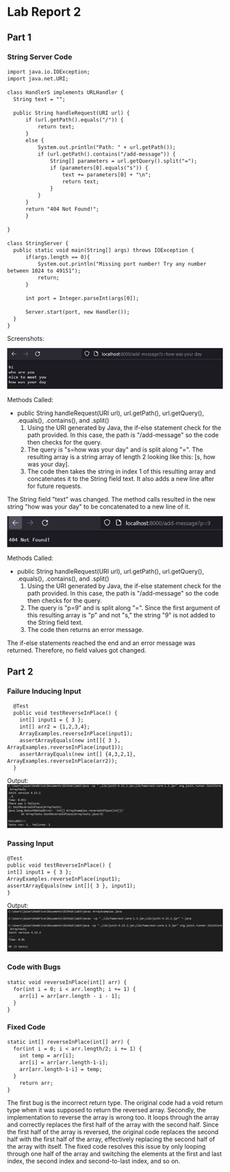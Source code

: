 # Lab Report 2
## Part 1 
### String Server Code
    import java.io.IOException;
    import java.net.URI;

    class HandlerS implements URLHandler {
      String text = "";

      public String handleRequest(URI url) {
          if (url.getPath().equals("/")) {
              return text;
          }
          else {
              System.out.println("Path: " + url.getPath());
              if (url.getPath().contains("/add-message")) {
                  String[] parameters = url.getQuery().split("=");
                  if (parameters[0].equals("s")) {
                      text += parameters[0] + "\n";
                      return text;
                  }
              }
          }
          return "404 Not Found!";
          }

    }

    class StringServer {
      public static void main(String[] args) throws IOException {
          if(args.length == 0){
              System.out.println("Missing port number! Try any number between 1024 to 49151");
              return;
          }

          int port = Integer.parseInt(args[0]);

          Server.start(port, new Handler());
      }
    }
Screenshots:

![firstmessage](pic2.png)

Methods Called:
  - public String handleRequest(URI url), url.getPath(), url.getQuery(), .equals(), .contains(), and .split()
    1. Using the URI generated by Java, the if-else statement check for the path provided. In this case, the path is "/add-message" so the code then checks for the query.
    2. The query is "s=how was your day" and is split along "=". The resulting array is a string array of length 2 looking like this: [s, how was your day].
    3. The code then takes the string in index 1 of this resulting array and concatenates it to the String field text. It also adds a new line after for future  requests.
  
  The String field "text" was changed. The method calls resulted in the new string "how was your day" to be concatenated to a new line of it. 

![secondmessage](pic3.png)

Methods Called:
  - public String handleRequest(URI url), url.getPath(), url.getQuery(), .equals(), .contains(), and .split()
    1. Using the URI generated by Java, the if-else statement check for the path provided. In this case, the path is "/add-message" so the code then checks for the query.
    2. The query is "p=9" and is split along "=". Since the first argument of this resulting array is "p" and not "s," the string "9" is not added to the String field text.
    3. The code then returns an error message.

The if-else statements reached the end and an error message was returned. Therefore, no field values got changed. 
## Part 2
### Failure Inducing Input
      @Test 
      public void testReverseInPlace() {
        int[] input1 = { 3 };
        int[] arr2 = {1,2,3,4};
        ArrayExamples.reverseInPlace(input1);
        assertArrayEquals(new int[]{ 3 }, ArrayExamples.reverseInPlace(input1));
        assertArrayEquals(new int[] {4,3,2,1}, ArrayExamples.reverseInPlace(arr2)); 
      }
   Output: ![failed](fail1.png)
### Passing Input
	@Test 
	public void testReverseInPlace() {
    int[] input1 = { 3 };
    ArrayExamples.reverseInPlace(input1);
    assertArrayEquals(new int[]{ 3 }, input1);
	}
Output: ![passed](pass2.png)
          
### Code with Bugs
    static void reverseInPlace(int[] arr) {
      for(int i = 0; i < arr.length; i += 1) {
        arr[i] = arr[arr.length - i - 1];
      }
    }

### Fixed Code
    static int[] reverseInPlace(int[] arr) {
      for(int i = 0; i < arr.length/2; i += 1) {
        int temp = arr[i];
        arr[i] = arr[arr.length-1-i];
        arr[arr.length-1-i] = temp;
      }
        return arr;
    }
The first bug is the incorrect return type. The original code had a void return type when it was supposed to return the reversed array. Secondly, the implementation to reverse the array is wrong too. It loops through the array and correctly replaces the first half of the array with the second half. Since the first half of the array is reversed, the original code replaces the second half with the first half of the array, effectively replacing the second half of the array with itself. The fixed code resolves this issue by only looping through one half of the array and switching the elements at the first and last index, the second index and second-to-last index, and so on. 
